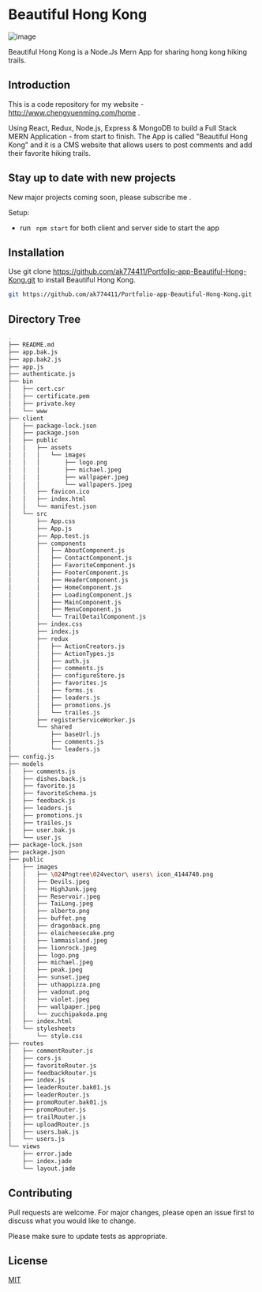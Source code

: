 # Beautiful Hong Kong

![image](https://user-images.githubusercontent.com/62691353/130660783-f3345ca9-e8c4-48d4-bbce-5ff87c4ae132.png)


Beautiful Hong Kong is a Node.Js Mern App for sharing hong kong hiking trails.

## Introduction
This is a code repository for my website - http://www.chengyuenming.com/home .

Using React, Redux, Node.js, Express & MongoDB to build a Full Stack MERN Application - from start to finish. The App is called "Beautiful Hong Kong" and it is a CMS website that allows users to post comments and add their favorite hiking trails.


## Stay up to date with new projects
New major projects coming soon, please subscribe me .

Setup:
- run ``` npm start``` for both client and server side to start the app

## Installation

Use git clone https://github.com/ak774411/Portfolio-app-Beautiful-Hong-Kong.git to install Beautiful Hong Kong.

```bash
git https://github.com/ak774411/Portfolio-app-Beautiful-Hong-Kong.git
```

## Directory Tree

```bash
.
├── README.md
├── app.bak.js
├── app.bak2.js
├── app.js
├── authenticate.js
├── bin
│   ├── cert.csr
│   ├── certificate.pem
│   ├── private.key
│   └── www
├── client
│   ├── package-lock.json
│   ├── package.json
│   ├── public
│   │   ├── assets
│   │   │   └── images
│   │   │       ├── logo.png
│   │   │       ├── michael.jpeg
│   │   │       ├── wallpaper.jpeg
│   │   │       └── wallpapers.jpeg
│   │   ├── favicon.ico
│   │   ├── index.html
│   │   └── manifest.json
│   └── src
│       ├── App.css
│       ├── App.js
│       ├── App.test.js
│       ├── components
│       │   ├── AboutComponent.js
│       │   ├── ContactComponent.js
│       │   ├── FavoriteComponent.js
│       │   ├── FooterComponent.js
│       │   ├── HeaderComponent.js
│       │   ├── HomeComponent.js
│       │   ├── LoadingComponent.js
│       │   ├── MainComponent.js
│       │   ├── MenuComponent.js
│       │   └── TrailDetailComponent.js
│       ├── index.css
│       ├── index.js
│       ├── redux
│       │   ├── ActionCreators.js
│       │   ├── ActionTypes.js
│       │   ├── auth.js
│       │   ├── comments.js
│       │   ├── configureStore.js
│       │   ├── favorites.js
│       │   ├── forms.js
│       │   ├── leaders.js
│       │   ├── promotions.js
│       │   └── trailes.js
│       ├── registerServiceWorker.js
│       └── shared
│           ├── baseUrl.js
│           ├── comments.js
│           └── leaders.js
├── config.js
├── models
│   ├── comments.js
│   ├── dishes.back.js
│   ├── favorite.js
│   ├── favoriteSchema.js
│   ├── feedback.js
│   ├── leaders.js
│   ├── promotions.js
│   ├── trailes.js
│   ├── user.bak.js
│   └── user.js
├── package-lock.json
├── package.json
├── public
│   ├── images
│   │   ├── \024Pngtree\024vector\ users\ icon_4144740.png
│   │   ├── Devils.jpeg
│   │   ├── HighJunk.jpeg
│   │   ├── Reservoir.jpeg
│   │   ├── TaiLong.jpeg
│   │   ├── alberto.png
│   │   ├── buffet.png
│   │   ├── dragonback.png
│   │   ├── elaicheesecake.png
│   │   ├── lammaisland.jpeg
│   │   ├── lionrock.jpeg
│   │   ├── logo.png
│   │   ├── michael.jpeg
│   │   ├── peak.jpeg
│   │   ├── sunset.jpeg
│   │   ├── uthappizza.png
│   │   ├── vadonut.png
│   │   ├── violet.jpeg
│   │   ├── wallpaper.jpeg
│   │   └── zucchipakoda.png
│   ├── index.html
│   └── stylesheets
│       └── style.css
├── routes
│   ├── commentRouter.js
│   ├── cors.js
│   ├── favoriteRouter.js
│   ├── feedbackRouter.js
│   ├── index.js
│   ├── leaderRouter.bak01.js
│   ├── leaderRouter.js
│   ├── promoRouter.bak01.js
│   ├── promoRouter.js
│   ├── trailRouter.js
│   ├── uploadRouter.js
│   ├── users.bak.js
│   └── users.js
└── views
    ├── error.jade
    ├── index.jade
    └── layout.jade
```


## Contributing
Pull requests are welcome. For major changes, please open an issue first to discuss what you would like to change.

Please make sure to update tests as appropriate.

## License
[MIT](https://choosealicense.com/licenses/mit/)
